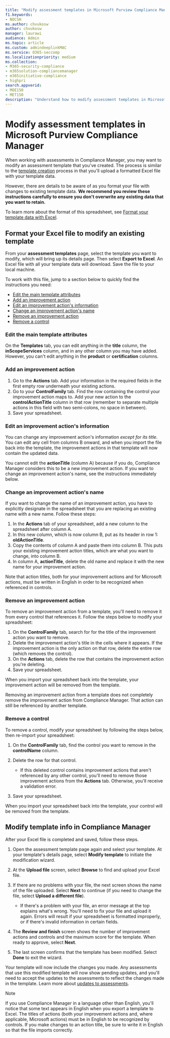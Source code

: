 ```yaml
---
title: "Modify assessment templates in Microsoft Purview Compliance Manager"
f1.keywords:
- NOCSH
ms.author: chvukosw
author: chvukosw
manager: laurawi
audience: Admin
ms.topic: article
ms.custom: admindeeplinkMAC
ms.service: O365-seccomp
ms.localizationpriority: medium
ms.collection: 
- M365-security-compliance
- m365solution-compliancemanager
- m365initiative-compliance
- highpri
search.appverid: 
- MOE150
- MET150
description: "Understand how to modify assessment templates in Microsoft Purview Compliance Manager."
---
```


# Modify assessment templates in Microsoft Purview Compliance Manager

When working with assessments in Compliance Manager, you may want to modify an assessment template that you've created. The process is similar to the [template creation](compliance-manager-templates-create.md) process in that you'll upload a formatted Excel file with your template data.

However, there are details to be aware of as you format your file with changes to existing template data. **We recommend you review these instructions carefully to ensure you don't overwrite any existing data that you want to retain.**

To learn more about the format of this spreadsheet, see [Format your template data with Excel](compliance-manager-templates-format-excel.md).

## Format your Excel file to modify an existing template

From your **assessment templates** page, select the template you want to modify, which will bring up its details page. Then select **Export to Excel**. An Excel file with all your template data will download. Save the file to your local machine.

To work with this file, jump to a section below to quickly find the instructions you need:

- [Edit the main template attributes](#edit-the-main-template-attributes)
- [Add an improvement action](#add-an-improvement-action)
- [Edit an improvement action's information](#edit-an-improvement-actions-information)
- [Change an improvement action's name](#change-an-improvement-actions-name)
- [Remove an improvement action](#remove-an-improvement-action)
- [Remove a control](#remove-a-control)

### Edit the main template attributes

On the **Templates** tab, you can edit anything in the **title** column, the **inScopeServices** column, and in any other column you may have added. However, you can't edit anything in the **product** or **certification** columns.

### Add an improvement action

1. Go to the **Actions** tab. Add your information in the required fields in the first empty row underneath your existing actions.
2. Go to your **ControlFamily** tab. Find the row containing the control your improvement action maps to. Add your new action to the **controlActionTitle** column in that row (remember to separate multiple actions in this field with two semi-colons, no space in between).
3. Save your spreadsheet.

### Edit an improvement action's information

You can change any improvement action's information *except for its title*. You can edit any cell from columns B onward, and when you import the file back into the template, the improvement actions in that template will now contain the updated data.

You cannot edit the **actionTitle** (column A) because if you do, Compliance Manager considers this to be a new improvement action. If you want to change an improvement action's name, see the instructions immediately below.

### Change an improvement action's name

If you want to change the name of an improvement action, you have to explicitly designate in the spreadsheet that you are replacing an existing name with a new name. Follow these steps:

1. In the **Actions** tab of your spreadsheet, add a new column to the spreadsheet after column A.
2. In this new column, which is now column B, put as its header in row 1: **oldActionTitle**.
3. Copy the contents of column A and paste them into column B. This puts your existing improvement action titles, which are what you want to change, into column B.
4. In column A, **actionTitle**, delete the old name and replace it with the new name for your improvement action.

Note that action titles, both for your improvement actions and for Microsoft actions, must be written in English in order to be recognized when referenced in controls.

### Remove an improvement action

To remove an improvement action from a template, you'll need to remove it from every control that references it. Follow the steps below to modify your spreadsheet:

1. On the **ControlFamily** tab, search for for the title of the improvement action you want to remove.
2. Delete the improvement action's title in the cells where it appears. If the improvement action is the only action on that row, delete the entire row (which removes the control).
3. On the **Actions** tab, delete the row that contains the improvement action you're deleting.
4. Save your spreadsheet.

When you import your spreadsheet back into the template, your improvement action will be removed from the template.

Removing an improvement action from a template does not completely remove the improvement action from Compliance Manager. That action can still be referenced by another template.

### Remove a control

To remove a control, modify your spreadsheet by following the steps below, then re-import your spreadsheet:

1. On the **ControlFamily** tab, find the control you want to remove in the **controlName** column.
2. Delete the row for that control.
    - If this deleted control contains improvement actions that aren't referenced by any other control, you'll need to remove those improvement actions from the **Actions** tab. Otherwise, you'll receive a validation error.

3. Save your spreadsheet.

When you import your spreadsheet back into the template, your control will be removed from the template.

## Modify template info in Compliance Manager

After your Excel file is completed and saved, follow these steps.

1. Open the assessment template page again and select your template. At your template's details page, select **Modify template** to initiate the modification wizard.
2. At the **Upload file** screen, select **Browse** to find and upload your Excel file.
3. If there are no problems with your file, the next screen shows the name of the file uploaded. Select **Next** to continue (if you need to change the file, select **Upload a different file**).
    - If there's a problem with your file, an error message at the top explains what's wrong. You'll need to fix your file and upload it again. Errors will result if your spreadsheet is formatted improperly, or if there's invalid information in certain fields.

4. The **Review and finish** screen shows the number of improvement actions and controls and the maximum score for the template. When ready to approve, select **Next**.
5. The last screen confirms that the template has been modified. Select **Done** to exit the wizard.

Your template will now include the changes you made. Any assessments that use this modified template will now show pending updates, and you'll need to accept the updates to the assessments to reflect the changes made in the template. Learn more about [updates to assessments](compliance-manager-assessments.md#accept-updates-to-assessments).

> [!NOTE]
> If you use Compliance Manager in a language other than English, you'll notice that some text appears in English when you export a template to Excel. The titles of actions (both your improvement actions and, where applicable, Microsoft actions) must be in English to be recognized by controls. If you make changes to an action title, be sure to write it in English so that the file imports correctly.
